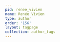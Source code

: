 ```yaml
---
pid: renee_vivien
name: Renée Vivien
type: author
order: '156'
layout: tagpage
collection: author_tags
---
```

